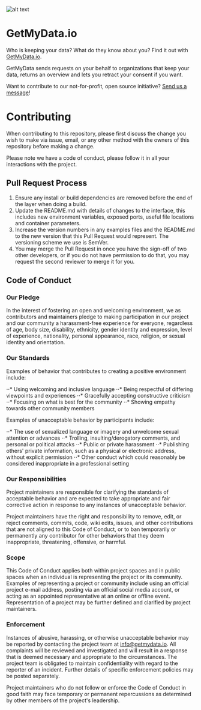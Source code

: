 ![alt text](https://i.imgur.com/Znm6aQC.png "Logo GetMyData")

# GetMyData.io
Who is keeping your data? What do they know about you? Find it out with [GetMyData.io](https://www.getmydata.io/).

GetMyData sends requests on your behalf to organizations that keep your data, returns an overview and lets you retract your consent if you want.

Want to contribute to our not-for-profit, open source initiative? [Send us a message](mailto:info@getmydata.io)!

# Contributing
When contributing to this repository, please first discuss the change you wish to make via issue, email, or any other method with the owners of this repository before making a change.

Please note we have a code of conduct, please follow it in all your interactions with the project.

## Pull Request Process
1. Ensure any install or build dependencies are removed before the end of the layer when doing a build.
2. Update the README.md with details of changes to the interface, this includes new environment variables, exposed ports, useful file locations and container parameters.
3. Increase the version numbers in any examples files and the README.md to the new version that this Pull Request would represent. The versioning scheme we use is SemVer.
4. You may merge the Pull Request in once you have the sign-off of two other developers, or if you do not have permission to do that, you may request the second reviewer to merge it for you.

## Code of Conduct
### Our Pledge
In the interest of fostering an open and welcoming environment, we as contributors and maintainers pledge to making participation in our project and our community a harassment-free experience for everyone, regardless of age, body size, disability, ethnicity, gender identity and expression, level of experience, nationality, personal appearance, race, religion, or sexual identity and orientation.

### Our Standards
Examples of behavior that contributes to creating a positive environment include:

⋅⋅* Using welcoming and inclusive language
⋅⋅* Being respectful of differing viewpoints and experiences
⋅⋅* Gracefully accepting constructive criticism
⋅⋅* Focusing on what is best for the community
⋅⋅* Showing empathy towards other community members

Examples of unacceptable behavior by participants include:

⋅⋅* The use of sexualized language or imagery and unwelcome sexual attention or advances
⋅⋅* Trolling, insulting/derogatory comments, and personal or political attacks
⋅⋅* Public or private harassment
⋅⋅* Publishing others' private information, such as a physical or electronic address, without explicit permission
⋅⋅* Other conduct which could reasonably be considered inappropriate in a professional setting

### Our Responsibilities
Project maintainers are responsible for clarifying the standards of acceptable behavior and are expected to take appropriate and fair corrective action in response to any instances of unacceptable behavior.

Project maintainers have the right and responsibility to remove, edit, or reject comments, commits, code, wiki edits, issues, and other contributions that are not aligned to this Code of Conduct, or to ban temporarily or permanently any contributor for other behaviors that they deem inappropriate, threatening, offensive, or harmful.

### Scope
This Code of Conduct applies both within project spaces and in public spaces when an individual is representing the project or its community. Examples of representing a project or community include using an official project e-mail address, posting via an official social media account, or acting as an appointed representative at an online or offline event. Representation of a project may be further defined and clarified by project maintainers.

### Enforcement
Instances of abusive, harassing, or otherwise unacceptable behavior may be reported by contacting the project team at info@getmydata.io. All complaints will be reviewed and investigated and will result in a response that is deemed necessary and appropriate to the circumstances. The project team is obligated to maintain confidentiality with regard to the reporter of an incident. Further details of specific enforcement policies may be posted separately.

Project maintainers who do not follow or enforce the Code of Conduct in good faith may face temporary or permanent repercussions as determined by other members of the project's leadership.
